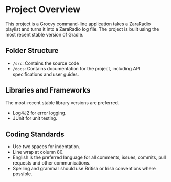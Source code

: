 # Project Overview

This project is a Groovy command-line application takes a ZaraRadio playlist and
turns it into a ZaraRadio log file. The project is built using the most recent
stable version of Gradle.

## Folder Structure

- `/src`: Contains the source code
- `/docs`: Contains documentation for the project, including API specifications
  and user guides.

## Libraries and Frameworks

The most-recent stable library versions are preferred.

- Log4J2 for error logging.
- JUnit for unit testing.

## Coding Standards

- Use two spaces for indentation.
- Line wrap at column 80.
- English is the preferred language for all comments, issues, commits, pull
  requests and other communications.
- Spelling and grammar should use British or Irish conventions where possible.
